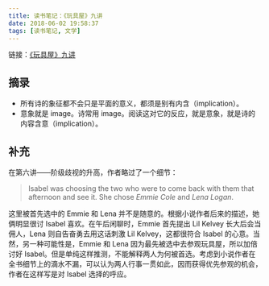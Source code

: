 ```yaml
---
title: 读书笔记：《玩具屋》九讲
date: 2018-06-02 19:58:37
tags: [读书笔记, 文学]
---
```


链接：[《玩具屋》九讲](https://book.douban.com/subject/20453368/)

## 摘录
- 所有诗的象征都不会只是平面的意义，都须是别有内含（implication）。
- 意象就是 image。诗常用 image。阅读这对它的反应，就是意象，就是诗的内容含意（implication）。

## 补充
在第六讲——阶级歧视的升高，作者略过了一个细节：

> Isabel was choosing the two who were to come back with them that afternoon and see it. She chose *Emmie Cole* and *Lena Logan*.

这里被首先选中的 Emmie 和 Lena 并不是随意的。根据小说作者后来的描述，她俩明显很讨 Isabel 喜欢。在午后闲聊时，Emmie 首先提出 Lil Kelvey 长大后会当佣人，Lena 则自告奋勇去用这话刺激 Lil Kelvey，这都很符合 Isabel 的心意。当然，另一种可能性是，Emmie 和 Lena 因为最先被选中去参观玩具屋，所以加倍讨好 Isabel。但是单纯这样推测，不能解释两人为何被首选。考虑到小说作者在全书细节上的滴水不漏，可以认为两人行事一贯如此，因而获得优先参观的机会，作者在这样写是对 Isabel 选择的呼应。

